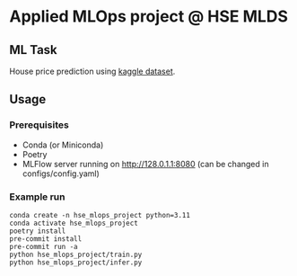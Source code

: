 # Applied MLOps project @ HSE MLDS

## ML Task
House price prediction using [kaggle dataset](https://www.kaggle.com/datasets/muhammadbinimran/housing-price-prediction-data/data).

## Usage

### Prerequisites
- Conda (or Miniconda)
- Poetry
- MLFlow server running on http://128.0.1.1:8080 (can be changed in configs/config.yaml)
### Example run
```
conda create -n hse_mlops_project python=3.11
conda activate hse_mlops_project
poetry install
pre-commit install
pre-commit run -a
python hse_mlops_project/train.py
python hse_mlops_project/infer.py
```
